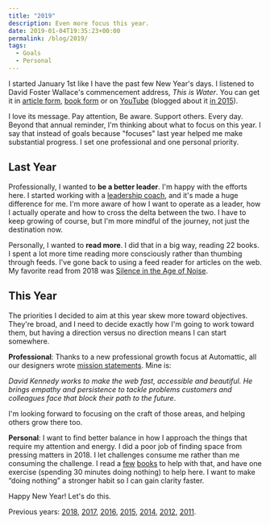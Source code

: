 ```yaml
---
title: "2019"
description: Even more focus this year.
date: 2019-01-04T19:35:23+00:00
permalink: /blog/2019/
tags:
  - Goals
  - Personal
---
```


I started January 1st like I have the past few New Year's days. I listened to David Foster Wallace's commencement address, _This is Water_. You can get it in [article form](https://www.theguardian.com/books/2008/sep/20/fiction), [book form](https://www.amazon.com/This-Water-Delivered-Significant-Compassionate/dp/0316068225) or on [YouTube](https://www.youtube.com/results?search_query=this+is+water+david+foster+wallace) (blogged about it [in 2015](/blog/this-is-water/)).

I love its message. Pay attention, Be aware. Support others. Every day. Beyond that annual reminder, I'm thinking about what to focus on this year. I say that instead of goals because "focuses" last year helped me make substantial progress. I set one professional and one personal priority.

## Last Year

Professionally, I wanted to **be a better leader**. I'm happy with the efforts here. I started working with a [leadership coach](http://www.akshaykapur.net/), and it's made a huge difference for me. I'm more aware of how I want to operate as a leader, how I actually operate and how to cross the delta between the two. I have to keep growing of course, but I'm more mindful of the journey, not just the destination now.

Personally, I wanted to **read more**. I did that in a big way, reading 22 books. I spent a lot more time reading more consciously rather than thumbing through feeds. I've gone back to using a feed reader for articles on the web. My favorite read from 2018 was [Silence in the Age of Noise](https://www.amazon.com/Silence-Age-Noise-Erling-Kagge/dp/1524733237).

## This Year

The priorities I decided to aim at this year skew more toward objectives. They're broad, and I need to decide exactly how I'm going to work toward them, but having a direction versus no direction means I can start somewhere.

**Professional**: Thanks to a new professional growth focus at Automattic, all our designers wrote [mission statements](https://www.fastcompany.com/3026791/personal-mission-statements-of-5-famous-ceos-and-why-you-should-write-one-too). Mine is:

_David Kennedy works to make the web fast, accessible and beautiful. He brings empathy and persistence to tackle problems customers and colleagues face that block their path to the future_.

I'm looking forward to focusing on the craft of those areas, and helping others grow there too.

**Personal**: I want to find better balance in how I approach the things that require my attention and energy. I did a poor job of finding space from pressing matters in 2018. I let challenges consume me rather than me consuming the challenge. I read a [few](https://maketimebook.com/) [books](https://gregmckeown.com/book/) to help with that, and have one exercise (spending 30 minutes doing nothing) to help here. I want to make &#8220;doing nothing&#8221; a stronger habit so I can gain clarity faster.

Happy New Year! Let's do this.

Previous years: [2018](/blog/2018/), [2017](/blog/2017/), [2016](/blog/2016/), [2015](/blog/2015/), [2014](/blog/hello-2014/), [2012](/blog/next-year-more-goals/), [2011](/blog/new-year-new-goals-2011/).
